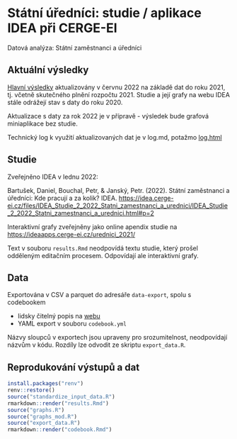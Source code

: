 # Státní úředníci: studie / aplikace IDEA při CERGE-EI

Datová analýza: Státní zaměstnanci a úředníci

## Aktuální výsledky

[Hlavní výsledky](https://idea-cergeei.github.io/studie-urednici/index.html) aktualizovány v červnu 2022 na základě dat do roku 2021, tj. včetně skutečného plnění rozpočtu 2021. Studie a její grafy na webu IDEA stále odrážejí stav s daty do roku 2020.

Aktualizace s daty za rok 2022 je v přípravě - výsledek bude grafová miniaplikace bez studie.

Technický log k využití aktualizovaných dat je v log.md, potažmo [log.html](https://idea-cergeei.github.io/studie-urednici/log.html)

## Studie

Zveřejněno IDEA v lednu 2022:

Bartušek, Daniel, Bouchal, Petr, & Janský, Petr. (2022). Státní zaměstnanci a úředníci: Kde pracují a za kolik? IDEA. https://idea.cerge-ei.cz/files/IDEA_Studie_2_2022_Statni_zamestnanci_a_urednici/IDEA_Studie_2_2022_Statni_zamestnanci_a_urednici.html#p=2

Interaktivní grafy zveřejněny jako online apendix studie na https://ideaapps.cerge-ei.cz/urednici_2021/

Text v souboru `results.Rmd` neodpovídá textu studie, který prošel odděleným editačním procesem. Odpovídají ale interaktivní grafy.

## Data

Exportována v CSV a parquet do adresáře `data-export`, spolu s codebookem 

- lidsky čitelný popis na [webu](https://idea-cergeei.github.io/studie-urednici/codebook.html)
- YAML export v souboru `codebook.yml`

Názvy sloupců v exportech jsou upraveny pro srozumitelnost, neodpovídají názvům v kódu. Rozdíly lze odvodit ze skriptu `export_data.R`.

## Reprodukování výstupů a dat

```r
install.packages("renv")
renv::restore()
source("standardize_input_data.R")
rmarkdown::render("results.Rmd")
source("graphs.R")
source("graphs_mod.R")
source("export_data.R")
rmarkdown::render("codebook.Rmd")
```

